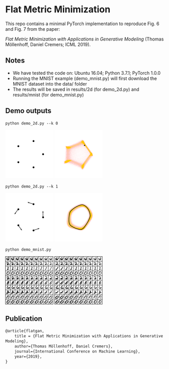 Flat Metric Minimization
================
This repo contains a minimal PyTorch implementation to reproduce Fig. 6 and Fig. 7 from the paper:

*Flat Metric Minimization with Applications in Generative Modeling* (Thomas Möllenhoff, Daniel Cremers; ICML 2019).

Notes
-------------------
- We have tested the code on: Ubuntu 16.04; Python 3.7.1; PyTorch 1.0.0
- Running the MNIST example (demo_mnist.py) will first download the MNIST dataset into the data/ folder
- The results will be saved in results/2d (for demo_2d.py) and results/mnist (for demo_mnist.py)

Demo outputs
-------------------

```
python demo_2d.py --k 0
```

<img src="figures/k%3D0_data_distribution.png" width="150"> <img src="figures/k%3D0_epoch%3D02000.png" width="150">

```
python demo_2d.py --k 1
```

<img src="figures/k%3D1_data_distribution.png" width="150"> <img src="figures/k%3D1_epoch%3D02000.png" width="150">


```
python demo_mnist.py 
```

<img src="figures/dilate_it_50000.png" width="150"> <img src="figures/rotate_it_50000.png" width="150">


Publication
-------------------
```
@article{flatgan,
    title = {Flat Metric Minimization with Applications in Generative Modeling},
    author={Thomas Möllenhoff, Daniel Cremers},
    journal={International Conference on Machine Learning},
    year={2019},
}
```
